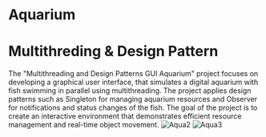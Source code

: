 # Aquarium
# Multithreding & Design Pattern
The "Multithreading and Design Patterns GUI Aquarium" project focuses on developing a graphical user interface,
that simulates a digital aquarium with fish swimming in parallel using multithreading.
The project applies design patterns such as Singleton for managing aquarium resources and Observer for
notifications and status changes of the fish.
The goal of the project is to create an interactive environment that demonstrates efficient resource management
and real-time object movement.
![Aqua2](https://github.com/user-attachments/assets/e9517bee-4eec-4760-b66b-29f37fbfb1d6)
![Aqua3](https://github.com/user-attachments/assets/555272a5-768e-45dc-b028-2a996b4e696d)
